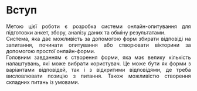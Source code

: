 # Вступ

<span style="text-align: justify ">

Метою цієї роботи є розробка системи онлайн-опитування для підготовки анкет, збору, аналізу даних та обміну результатами.</br>
Система, яка дає можливість за допомогою форм збирати відповіді на запитання, починати опитування або створювати вікторини за допомогою простої онлайн-форми.</br>
Головним завданням є створення форми, яка має велику кількість налаштувань, які може вибрати користувач. Це може бути як форми з варіантами відповідей, так і з відкритими відповідями, де треба висловлювати позицію з питання. Також можливістю створення складних питань із умовами.

</span>